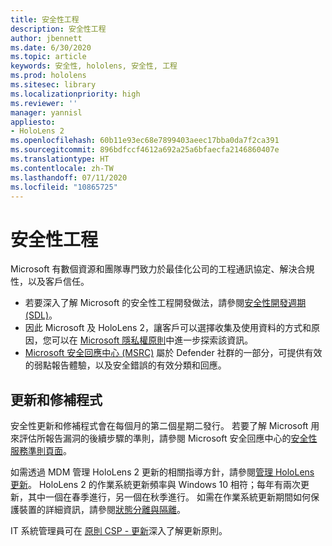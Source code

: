 ```yaml
---
title: 安全性工程
description: 安全性工程
author: jbennett
ms.date: 6/30/2020
ms.topic: article
keywords: 安全性, hololens, 安全性, 工程
ms.prod: hololens
ms.sitesec: library
ms.localizationpriority: high
ms.reviewer: ''
manager: yannisl
appliesto:
- HoloLens 2
ms.openlocfilehash: 60b11e93ec68e7899403aeec17bba0da7f2ca391
ms.sourcegitcommit: 896bdfccf4612a692a25a6bfaecfa2146860407e
ms.translationtype: HT
ms.contentlocale: zh-TW
ms.lasthandoff: 07/11/2020
ms.locfileid: "10865725"
---
```

# 安全性工程

Microsoft 有數個資源和團隊專門致力於最佳化公司的工程通訊協定、解決合規性，以及客戶信任。 

  * 若要深入了解 Microsoft 的安全性工程開發做法，請參閱[安全性開發週期 (SDL)](https://www.microsoft.com/securityengineering/sdl)。
  * 因此 Microsoft 及 HoloLens 2，讓客戶可以選擇收集及使用資料的方式和原因，您可以在 [Microsoft 隱私權原則](https://privacy.microsoft.com/)中進一步探索該資訊。 
  * [Microsoft 安全回應中心 (MSRC)](https://www.microsoft.com/msrc) 屬於 Defender 社群的一部分，可提供有效的弱點報告體驗，以及安全錯誤的有效分類和回應。 

## 更新和修補程式

安全性更新和修補程式會在每個月的第二個星期二發行。 若要了解 Microsoft 用來評估所報告漏洞的後續步驟的準則，請參閱 Microsoft 安全回應中心的[安全性服務準則頁面](https://www.microsoft.com/msrc/windows-security-servicing-criteria)。 

如需透過 MDM 管理 HoloLens 2 更新的相關指導方針，請參閱[管理 HoloLens 更新](https://docs.microsoft.com/hololens/hololens-updates)。 HoloLens 2 的作業系統更新頻率與 Windows 10 相符；每年有兩次更新，其中一個在春季進行，另一個在秋季進行。 如需在作業系統更新期間如何保護裝置的詳細資訊，請參閱[狀態分離與隔離](security-state-separation-isolation.md)。 

IT 系統管理員可在 [原則 CSP - 更新](https://docs.microsoft.com/windows/client-management/mdm/policy-csp-update)深入了解更新原則。 
